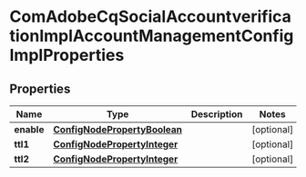 

# ComAdobeCqSocialAccountverificationImplAccountManagementConfigImplProperties

## Properties

Name | Type | Description | Notes
------------ | ------------- | ------------- | -------------
**enable** | [**ConfigNodePropertyBoolean**](ConfigNodePropertyBoolean.md) |  |  [optional]
**ttl1** | [**ConfigNodePropertyInteger**](ConfigNodePropertyInteger.md) |  |  [optional]
**ttl2** | [**ConfigNodePropertyInteger**](ConfigNodePropertyInteger.md) |  |  [optional]



